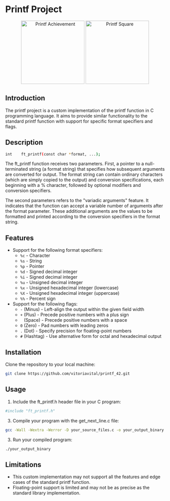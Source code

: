 # Printf Project

<p align="center">
  <img src="https://github.com/ayogun/42-project-badges/raw/main/badges/ft_printfm.png" alt="Printf Achievement" width="200" height="200">
  <img src="https://res.cloudinary.com/dfjub9qt4/image/upload/v1707314965/ft_printf_42.png" alt="Printf Square" width="200" height="200">
</p>

## Introduction

The printf project is a custom implementation of the printf function in C programming language. It aims to provide similar functionality to the standard printf function with support for specific format specifiers and flags.

## Description

```bash
int    ft_printf(const char *format, ...);
```
The ft_printf function receives two parameters. First, a pointer to a null-terminated string (a format string) that specifies how subsequent arguments are converted for output. The format string can contain ordinary characters (which are simply copied to the output) and conversion specifications, each beginning with a % character, followed by optional modifiers and conversion specifiers.

The second parameters refers to the "variadic arguments" feature. It indicates that the function can accept a variable number of arguments after the format parameter. These additional arguments are the values to be formatted and printed according to the conversion specifiers in the format string.

## Features

- Support for the following format specifiers:
  - `%c` - Character
  - `%s` - String
  - `%p` - Pointer
  - `%d` - Signed decimal integer
  - `%i` - Signed decimal integer
  - `%u` - Unsigned decimal integer
  - `%x` - Unsigned hexadecimal integer (lowercase)
  - `%X` - Unsigned hexadecimal integer (uppercase)
  - `%%` - Percent sign
- Support for the following flags:
  - `-` (Minus) - Left-align the output within the given field width
  - `+` (Plus) - Precede positive numbers with a plus sign
  - ` ` (Space) - Precede positive numbers with a space
  - `0` (Zero) - Pad numbers with leading zeros
  - `.` (Dot) - Specify precision for floating-point numbers
  - `#` (Hashtag) - Use alternative form for octal and hexadecimal output
 
## Installation

Clone the repository to your local machine:

```bash
git clone https://github.com/vitoriavital/printf_42.git
```

## Usage

1. Include the ft_printf.h header file in your C program:
```bash
#include "ft_printf.h"
```

3. Compile your program with the get_next_line.c file:
```bash
gcc -Wall -Wextra -Werror -D your_source_files.c -o your_output_binary
```

3. Run your compiled program:
```bash
./your_output_binary
```


## Limitations
- This custom implementation may not support all the features and edge cases of the standard printf function.
- Floating-point support is limited and may not be as precise as the standard library implementation.
